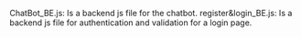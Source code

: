 ChatBot_BE.js:
   Is a backend js file for the chatbot.
register&login_BE.js:
   Is a backend js file for authentication and validation for a login page.
